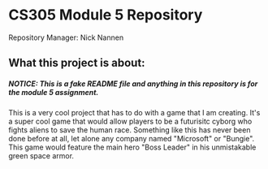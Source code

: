 # CS305 Module 5 Repository
Repository Manager: Nick Nannen

## What this project is about:
##### NOTICE: This is a fake README file and anything in this repository is for the module 5 assignment.
This is a very cool project that has to do with a game that I am creating. It's a super cool game that
would allow players to be a futurisitc cyborg who fights aliens to save the human race. Something like
this has never been done before at all, let alone any company named "Microsoft" or "Bungie". This game
would feature the main hero "Boss Leader" in his unmistakable green space armor.
